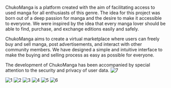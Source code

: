ChukoManga is a platform created with the aim of facilitating access to used manga for all enthusiasts of this genre. The idea for this project was born out of a deep passion for manga and the desire to make it accessible to everyone. We were inspired by the idea that every manga lover should be able to find, purchase, and exchange editions easily and safely.

ChukoManga aims to create a virtual marketplace where users can freely buy and sell manga, post advertisements, and interact with other community members. We have designed a simple and intuitive interface to make the buying and selling process as easy as possible for everyone.

The development of ChukoManga has been accompanied by special attention to the security and privacy of user data.
![7](https://github.com/dtricolici12345/ChukoManga/assets/150685346/b5c8fd6e-9456-4f2a-b974-0e1323f063f9)

![1](https://github.com/dtricolici12345/ChukoManga/assets/150685346/50407f5e-f1c8-42b2-b860-e1729d70b8a8)
![2](https://github.com/dtricolici12345/ChukoManga/assets/150685346/c817c5bc-d46c-4125-a9dc-f60d1a53f890)
![3](https://github.com/dtricolici12345/ChukoManga/assets/150685346/a6273792-3610-4636-a445-13603e8a1fab)
![4](https://github.com/dtricolici12345/ChukoManga/assets/150685346/25d66331-8efb-45d8-bdcf-2278108532d9)
![5](https://github.com/dtricolici12345/ChukoManga/assets/150685346/49662b63-8dc0-447b-b8f1-5227701ced74)
![6](https://github.com/dtricolici12345/ChukoManga/assets/150685346/536d9d5a-8d5b-4a69-b068-9ad3e0d9d1f6)
